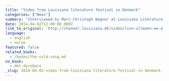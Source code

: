 ```yaml
---
title: "Video from Louisiana literature festival in Denmark"
categories: ["News"]
summary: "Interviewed by Marc-Christoph Wagner at Louisiana Literature 2012"
date: 2014-04-02T12:00:00.000Z
link_to_original: 'http://channel.louisiana.dk/video/linn-ullmann-we-all-try-make-life-work'
language:
  - english
  - norsk
featured: false
related_books:
  - /books/the-cold-song.md
no_book:
  - det-dyrebare
_slug: 2014-04-02-video-from-louisiana-literature-festival-in-denmark
---
```

